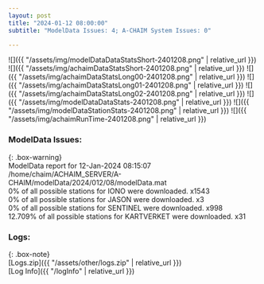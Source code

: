 ```yaml
---
layout: post
title: "2024-01-12 08:00:00"
subtitle: "ModelData Issues: 4; A-CHAIM System Issues: 0"

---
```


![]({{ "/assets/img/modelDataDataStatsShort-2401208.png" | relative_url }})
![]({{ "/assets/img/achaimDataStatsShort-2401208.png" | relative_url }})
![]({{ "/assets/img/achaimDataStatsLong00-2401208.png" | relative_url }})
![]({{ "/assets/img/achaimDataStatsLong01-2401208.png" | relative_url }})
![]({{ "/assets/img/achaimDataStatsLong02-2401208.png" | relative_url }})
![]({{ "/assets/img/modelDataDataStats-2401208.png" | relative_url }})
![]({{ "/assets/img/modelDataStationStats-2401208.png" | relative_url }})
![]({{ "/assets/img/achaimRunTime-2401208.png" | relative_url }})


### ModelData Issues:  
  
{: .box-warning}  
 ModelData report for 12-Jan-2024 08:15:07   
 /home/chaim/ACHAIM_SERVER/A-CHAIM/modelData/2024/012/08/modelData.mat   
 0% of all possible stations for IONO were downloaded. x1543   
 0% of all possible stations for JASON were downloaded. x3   
 0% of all possible stations for SENTINEL were downloaded. x998   
 12.709% of all possible stations for KARTVERKET were downloaded. x31   
  


### Logs:  
  
{: .box-note}  
[Logs.zip]({{ "/assets/other/logs.zip" | relative_url }})  
[Log Info]({{ "/logInfo" | relative_url }})  
